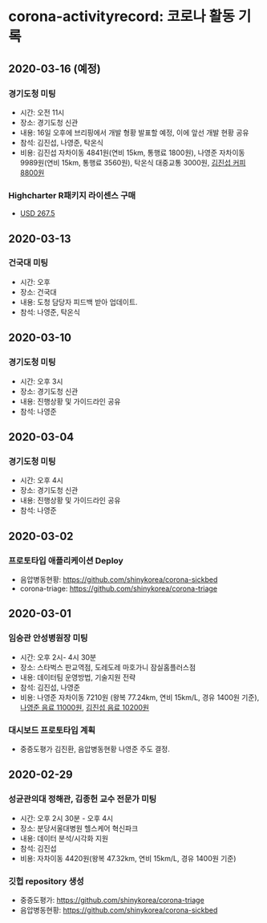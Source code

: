 # corona-activityrecord: 코로나 활동 기록

## 2020-03-16 (예정)
### 경기도청 미팅
- 시간: 오전 11시
- 장소: 경기도청 신관
- 내용: 16일 오후에 브리핑에서 개발 형황 발표할 예정, 이에 앞선 개발 현황 공유
- 참석: 김진섭, 나영준, 탁온식
- 비용: 김진섭 자차이동 4841원(연비 15km, 통행료 1800원), 나영준 자차이동 9989원(연비 15km, 통행료 3560원), 탁온식 대중교통 3000원, [김진섭 커피 8800원](receipt/20200316_경기도청_김진섭_커피.jpg)

### Highcharter R패키지 라이센스 구매
- [USD 267.5](receipt/Highchart라이센스.pdf)

## 2020-03-13 
### 건국대 미팅
- 시간: 오후 
- 장소: 건국대
- 내용: 도청 담당자 피드백 받아 업데이트.
- 참석: 나영준, 탁온식

## 2020-03-10
### 경기도청 미팅
- 시간: 오후 3시
- 장소: 경기도청 신관
- 내용: 진행상황 및 가이드라인 공유
- 참석: 나영준

## 2020-03-04
### 경기도청 미팅
- 시간: 오후 4시
- 장소: 경기도청 신관
- 내용: 진행상황 및 가이드라인 공유
- 참석: 나영준

## 2020-03-02
### 프로토타입 애플리케이션 Deploy
- 음압병동현황: https://github.com/shinykorea/corona-sickbed
- corona-triage: https://github.com/shinykorea/corona-triage

## 2020-03-01

### 임승관 안성병원장 미팅

- 시간: 오후 2시- 4시 30분
- 장소: 스타벅스 판교역점, 도레도레 마호가니 잠실홈플러스점 
- 내용: 데이터팀 운영방법, 기술지원 전략
- 참석: 김진섭, 나영준
- 비용: 나영준 자차이동 7210원 (왕복 77.24km, 연비 15km/L, 경유 1400원 기준), [나영준 음료 11000원](receipt/20200301_임승관원장_나영준_커피.jpg), [김진섭 음료 10200원](receipt/20200301_임승관원장_김진섭_커피.jpg)  


### 대시보드 프로토타입 계획 

- 중증도평가 김진환, 음압병동현황 나영준 주도 결정.



## 2020-02-29

### 성균관의대 정해관, 김종헌 교수 전문가 미팅

- 시간: 오후 2시 30분 - 오후 4시
- 장소: 분당서울대병원 헬스케어 혁신파크
- 내용: 데이터 분석/시각화 지원
- 참석: 김진섭
- 비용: 자차이동 4420원(왕복 47.32km, 연비 15km/L, 경유 1400원 기준)


### 깃헙 repository 생성

- 중증도평가: https://github.com/shinykorea/corona-triage
- 음압병동현황: https://github.com/shinykorea/corona-sickbed
